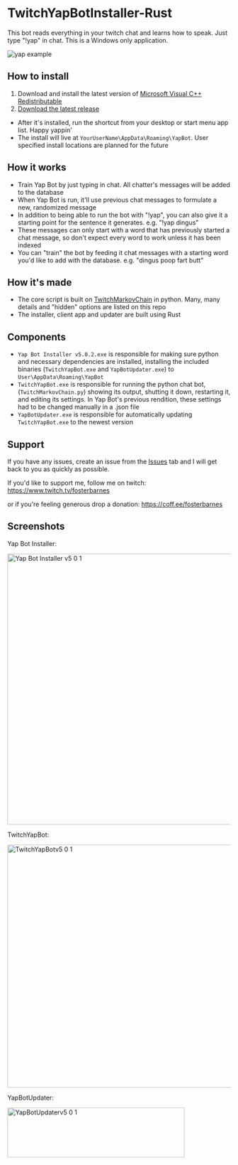 # TwitchYapBotInstaller-Rust
This bot reads everything in your twitch chat and learns how to speak. Just type "!yap" in chat. This is a Windows only application.

![yap example](https://github.com/user-attachments/assets/0e3da20f-a635-4749-a04a-83609ac17a40)

## How to install
1. Download and install the latest version of [Microsoft Visual C++ Redistributable](https://aka.ms/vs/17/release/vc_redist.x64.exe)
2. [Download the latest release](https://github.com/fosterbarnes/TwitchYapBotInstaller-Rust/releases/download/v5.0.2/Yap.Bot.Installer.v5.0.2.exe)
- After it's installed, run the shortcut from your desktop or start menu app list. Happy yappin'
- The install will live at `YourUserName\AppData\Roaming\YapBot`. User specified install locations are planned for the future

## How it works
- Train Yap Bot by just typing in chat. All chatter's messages will be added to the database
- When Yap Bot is run, it'll use previous chat messages to formulate a new, randomized message
- In addition to being able to run the bot with "!yap", you can also give it a starting point for the sentence it generates. e.g. "!yap dingus"
- These messages can only start with a word that has previously started a chat message, so don't expect every word to work unless it has been indexed
- You can "train" the bot by feeding it chat messages with a starting word you'd like to add with the database. e.g. "dingus poop fart butt"

## How it's made
- The core script is built on [TwitchMarkovChain](https://github.com/fosterbarnes/TwitchMarkovChain) in python. Many, many details and "hidden" options are listed on this repo
- The installer, client app and updater are built using Rust

## Components
- `Yap Bot Installer v5.0.2.exe` is responsible for making sure python and necessary dependencies are installed, installing the included binaries (`TwitchYapBot.exe` and `YapBotUpdater.exe`) to `User\AppData\Roaming\YapBot`
- `TwitchYapBot.exe` is responsible for running the python chat bot, (`TwitchMarkovChain.py`) showing its output, shutting it down, restarting it, and editing its settings. In Yap Bot's previous rendition, these settings had to be changed manually in a .json file
- `YapBotUpdater.exe` is responsible for automatically updating `TwitchYapBot.exe` to the newest version

## Support
If you have any issues, create an issue from the [Issues](https://github.com/fosterbarnes/TwitchYapBotInstaller-Rust/issues) tab and I will get back to you as quickly as possible.

If you'd like to support me, follow me on twitch:
https://www.twitch.tv/fosterbarnes

or if you're feeling generous drop a donation:
https://coff.ee/fosterbarnes

## Screenshots
Yap Bot Installer:

<img width="800" height="610" alt="Yap Bot Installer v5 0 1" src="https://github.com/user-attachments/assets/835e3973-5907-44b6-9071-61347f4ea31d" />


TwitchYapBot:

<img width="800" height="547" alt="TwitchYapBotv5 0 1" src="https://github.com/user-attachments/assets/3b9df747-2817-4a9c-9cd8-4f44c6b54cd3" />


YapBotUpdater:

<img width="400" height="112" alt="YapBotUpdaterv5 0 1" src="https://github.com/user-attachments/assets/2fef4e40-87e0-4f51-be38-ac98bd5dcf58" />
